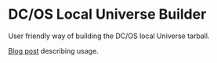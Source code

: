 # DC/OS Local Universe Builder

User friendly way of building the DC/OS local Universe tarball.

[Blog post](https://dobriak.github.io/post/compiling-local-universe/, "local Universe builder") describing usage.
